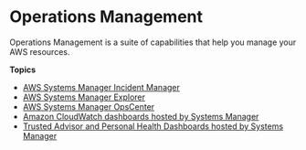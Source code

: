 # Operations Management<a name="systems-manager-ops-center"></a>

Operations Management is a suite of capabilities that help you manage your AWS resources\.

**Topics**
+ [AWS Systems Manager Incident Manager](incident-manager.md)
+ [AWS Systems Manager Explorer](Explorer.md)
+ [AWS Systems Manager OpsCenter](OpsCenter.md)
+ [Amazon CloudWatch dashboards hosted by Systems Manager](systems-manager-cloudwatch-dashboards.md)
+ [Trusted Advisor and Personal Health Dashboards hosted by Systems Manager](systems-manager-trusted-advisor-and-phd.md)